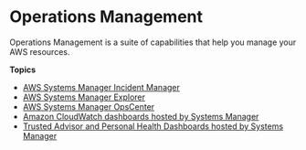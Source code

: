 # Operations Management<a name="systems-manager-ops-center"></a>

Operations Management is a suite of capabilities that help you manage your AWS resources\.

**Topics**
+ [AWS Systems Manager Incident Manager](incident-manager.md)
+ [AWS Systems Manager Explorer](Explorer.md)
+ [AWS Systems Manager OpsCenter](OpsCenter.md)
+ [Amazon CloudWatch dashboards hosted by Systems Manager](systems-manager-cloudwatch-dashboards.md)
+ [Trusted Advisor and Personal Health Dashboards hosted by Systems Manager](systems-manager-trusted-advisor-and-phd.md)